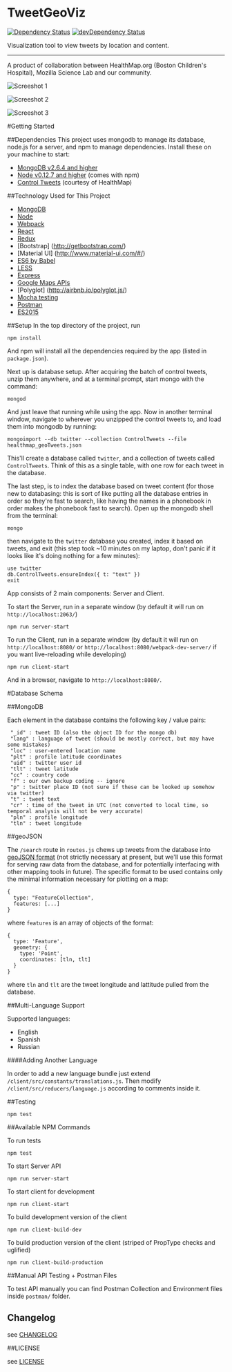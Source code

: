 TweetGeoViz
===========

[![Dependency Status](https://david-dm.org/JaredHawkins/TweetGeoViz.svg?style=flat-square)](https://david-dm.org/JaredHawkins/TweetGeoViz)
[![devDependency Status](https://david-dm.org/JaredHawkins/TweetGeoViz/dev-status.svg?style=flat-square)](https://david-dm.org/JaredHawkins/TweetGeoViz#info=devDependencies)

Visualization tool to view tweets by location and content.

------
A product of collaboration between HealthMap.org (Boston Children's Hospital), Mozilla Science Lab and our community.

![Screeshot 1](https://github.com/JaredHawkins/TweetGeoViz/blob/master/screenshots/mar_26_2015/1.png)

![Screeshot 2](https://github.com/JaredHawkins/TweetGeoViz/blob/master/screenshots/mar_26_2015/2.png)

![Screeshot 3](https://github.com/JaredHawkins/TweetGeoViz/blob/master/screenshots/mar_26_2015/3.png)

#Getting Started

##Dependencies
This project uses mongodb to manage its database, node.js for a server, and npm to manage dependencies. Install these on your machine to start:

 - [MongoDB v2.6.4 and higher](http://docs.mongodb.org/manual/installation/)
 - [Node v0.12.7 and higher](http://nodejs.org/download/) (comes with npm)
 - [Control Tweets](https://db.tt/29prxPri) (courtesy of HealthMap)

##Technology Used for This Project
 - [MongoDB](https://www.mongodb.org/)
 - [Node](https://nodejs.org/en/)
 - [Webpack](https://webpack.github.io/)
 - [React](http://facebook.github.io/react/)
 - [Redux](http://redux.js.org/)
 - [Bootstrap] (http://getbootstrap.com/)
 - [Material UI] (http://www.material-ui.com/#/)
 - [ES6 by Babel](https://babeljs.io/)
 - [LESS](http://lesscss.org/)
 - [Express](http://expressjs.com/)
 - [Google Maps APIs](https://www.google.ca/work/mapsearth/products/mapsapi.html)
 - [Polyglot] (http://airbnb.io/polyglot.js/)
 - [Mocha testing](http://mochajs.org/)
 - [Postman](http://www.getpostman.com/)
 - [ES2015](https://babeljs.io/docs/learn-es2015/)

##Setup
In the top directory of the project, run

```
npm install
```

And npm will install all the dependencies required by the app (listed in `package.json`).

Next up is database setup. After acquiring the batch of control tweets, unzip them anywhere, and at a terminal prompt, start mongo with the command:

```
mongod
```

And just leave that running while using the app. Now in another terminal window, navigate to wherever you unzipped the control tweets to, and load them into mongodb by running:

```
mongoimport --db twitter --collection ControlTweets --file healthmap_geoTweets.json
```

This'll create a database called `twitter`, and a collection of tweets called `ControlTweets`. Think of this as a single table, with one row for each tweet in the database.

The last step, is to index the database based on tweet content (for those new to databasing: this is sort of like putting all the database entries in order so they're fast to search, like having the names in a phonebook in order makes the phonebook fast to search). Open up the mongodb shell from the terminal:

```
mongo
```

then navigate to the `twitter` database you created, index it based on tweets, and exit (this step took ~10 minutes on my laptop, don't panic if it looks like it's doing nothing for a few minutes):

```
use twitter
db.ControlTweets.ensureIndex({ t: "text" })
exit
```

App consists of 2 main components: Server and Client.

To start the Server, run in a separate window (by default it will run on `http://localhost:2063/`)

```
npm run server-start
```

To run the Client, run in a separate window (by default it will run on `http://localhost:8080/` or `http://localhost:8080/webpack-dev-server/` if you want live-reloading while developing)

```
npm run client-start
```

And in a browser, navigate to `http://localhost:8080/`.

#Database Schema

##MongoDB

Each element in the database contains the following key / value pairs:

```
 "_id" : tweet ID (also the object ID for the mongo db)
 "lang" : language of tweet (should be mostly correct, but may have some mistakes)
 "loc" : user-entered location name
 "plt" : profile latitude coordinates
 "uid" : twitter user id
 "tlt" : tweet latitude
 "cc" : country code
 "f" : our own backup coding -- ignore
 "p" : twitter place ID (not sure if these can be looked up somehow via twitter)
 "t" : tweet text
 "cr" : time of the tweet in UTC (not converted to local time, so temporal analysis will not be very accurate)
 "pln" : profile longitude
 "tln" : tweet longitude
```

##geoJSON

The `/search` route in `routes.js` chews up tweets from the database into [geoJSON format](http://geojson.org/) (not strictly necessary at present, but we'll use this format for serving raw data from the database, and for potentially interfacing with other mapping tools in future). The specific format to be used contains only the minimal information necessary for plotting on a map:

```
{
  type: "FeatureCollection",
  features: [...]
}
```

where `features` is an array of objects of the format:

```
{
  type: 'Feature',
  geometry: {
    type: 'Point',
    coordinates: [tln, tlt]
  }
}
```

where `tln` and `tlt` are the tweet longitude and lattitude pulled from the database.

##Multi-Language Support

Supported languages:

 - English
 - Spanish
 - Russian
 
####Adding Another Language

In order to add a new language bundle just extend `/client/src/constants/translations.js`. Then modify `/client/src/reducers/language.js` according to comments inside it.

##Testing

```
npm test
```

##Available NPM Commands

To run tests

```
npm test
```

To start Server API

```
npm run server-start
```

To start client for development

```
npm run client-start
```

To build development version of the client

```
npm run client-build-dev
```

To build production version of the client (striped of PropType checks and uglified)

```
npm run client-build-production
```
##Manual API Testing + Postman Files

To test API manually you can find Postman Collection and Environment files inside `postman/` folder.

## Changelog

see [CHANGELOG](./CHANGELOG.md)

##LICENSE

see [LICENSE](./LICENSE)
